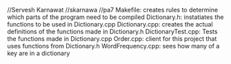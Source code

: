 //Servesh Karnawat
//skarnawa
//pa7
Makefile: creates rules to determine which parts of the program need to be compiled
Dictionary.h: instatiates the functions to be used in Dictionary.cpp
Dictionary.cpp: creates the actual definitions of the functions made in Dictionary.h
DictionaryTest.cpp: Tests the functions made in Dictionary.cpp
Order.cpp: client for this project that uses functions from Dictionary.h
WordFrequency.cpp: sees how many of a key are in a dictionary 